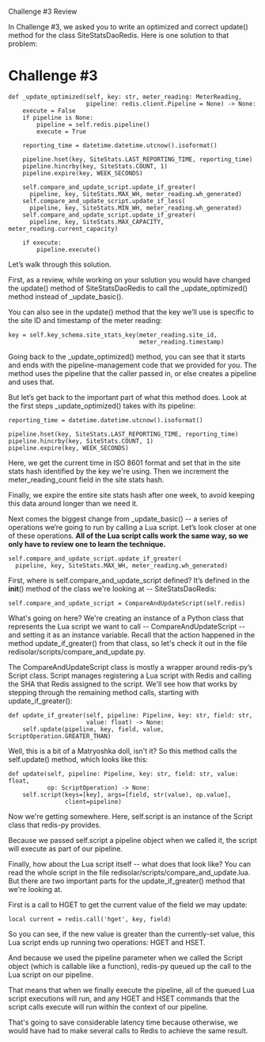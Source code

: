 Challenge #3 Review

In Challenge #3, we asked you to write an optimized and correct update() method for the class SiteStatsDaoRedis. Here is one solution to that problem:

# Challenge #3

    def _update_optimized(self, key: str, meter_reading: MeterReading,
                          pipeline: redis.client.Pipeline = None) -> None:
        execute = False
        if pipeline is None:
            pipeline = self.redis.pipeline()
            execute = True
    
        reporting_time = datetime.datetime.utcnow().isoformat()
    
        pipeline.hset(key, SiteStats.LAST_REPORTING_TIME, reporting_time)
        pipeline.hincrby(key, SiteStats.COUNT, 1)
        pipeline.expire(key, WEEK_SECONDS)
    
        self.compare_and_update_script.update_if_greater(
          pipeline, key, SiteStats.MAX_WH, meter_reading.wh_generated)
        self.compare_and_update_script.update_if_less(
          pipeline, key, SiteStats.MIN_WH, meter_reading.wh_generated)
        self.compare_and_update_script.update_if_greater(
          pipeline, key, SiteStats.MAX_CAPACITY, meter_reading.current_capacity)
    
        if execute:
            pipeline.execute()

Let’s walk through this solution.

First, as a review, while working on your solution you would have changed the update() method of SiteStatsDaoRedis to call the _update_optimized() method instead of _update_basic().

You can also see in the update() method that the key we’ll use is specific to the site ID and timestamp of the meter reading:

    key = self.key_schema.site_stats_key(meter_reading.site_id,
                                         meter_reading.timestamp)

Going back to the _update_optimized() method, you can see that it starts and ends with the pipeline-management code that we provided for you. The method uses the pipeline that the caller passed in, or else creates a pipeline and uses that.

But let’s get back to the important part of what this method does. Look at the first steps _update_optimized() takes with its pipeline:

    reporting_time = datetime.datetime.utcnow().isoformat()
    
    pipeline.hset(key, SiteStats.LAST_REPORTING_TIME, reporting_time)
    pipeline.hincrby(key, SiteStats.COUNT, 1)
    pipeline.expire(key, WEEK_SECONDS)

Here, we get the current time in ISO 8601 format and set that in the site stats hash identified by the key we're using. Then we increment the meter_reading_count field in the site stats hash.

Finally, we expire the entire site stats hash after one week, to avoid keeping this data around longer than we need it.

Next comes the biggest change from _update_basic() -- a series of operations we’re going to run by calling a Lua script. Let’s look closer at one of these operations. __All of the Lua script calls work the same way, so we only have to review one to learn the technique.__

    self.compare_and_update_script.update_if_greater(
      pipeline, key, SiteStats.MAX_WH, meter_reading.wh_generated)

First, where is self.compare_and_update_script defined? It’s defined in the __init__() method of the class we're looking at -- SiteStatsDaoRedis:

    self.compare_and_update_script = CompareAndUpdateScript(self.redis)

What's going on here? We're creating an instance of a Python class that represents the Lua script we want to call -- CompareAndUpdateScript -- and setting it as an instance variable. Recall that the action happened in the method update_if_greater() from that class, so let's check it out in the file redisolar/scripts/compare_and_update.py.

The CompareAndUpdateScript class is mostly a wrapper around redis-py’s Script class. Script manages registering a Lua script with Redis and calling the SHA that Redis assigned to the script. We'll see how that works by stepping through the remaining method calls, starting with update_if_greater():

    def update_if_greater(self, pipeline: Pipeline, key: str, field: str,
                          value: float) -> None:
        self.update(pipeline, key, field, value, ScriptOperation.GREATER_THAN)

Well, this is a bit of a Matryoshka doll, isn't it? So this method calls the self.update() method, which looks like this:

    def update(self, pipeline: Pipeline, key: str, field: str, value: float,
               op: ScriptOperation) -> None:
        self.script(keys=[key], args=[field, str(value), op.value],
                    client=pipeline)

Now we're getting somewhere. Here, self.script is an instance of the Script class that redis-py provides.

Because we passed self.script a pipeline object when we called it, the script will execute as part of our pipeline.

Finally, how about the Lua script itself -- what does that look like? You can read the whole script in the file redisolar/scripts/compare_and_update.lua. But there are two important parts for the update_if_greater() method that we're looking at.

First is a call to HGET to get the current value of the field we may update:

    local current = redis.call('hget', key, field)

So you can see, if the new value is greater than the currently-set value, this Lua script ends up running two operations: HGET and HSET.

And because we used the pipeline parameter when we called the Script object (which is callable like a function), redis-py queued up the call to the Lua script on our pipeline.

That means that when we finally execute the pipeline, all of the queued Lua script executions will run, and any HGET and HSET commands that the script calls execute will run within the context of our pipeline.

That's going to save considerable latency time because otherwise, we would have had to make several calls to Redis to achieve the same result.
